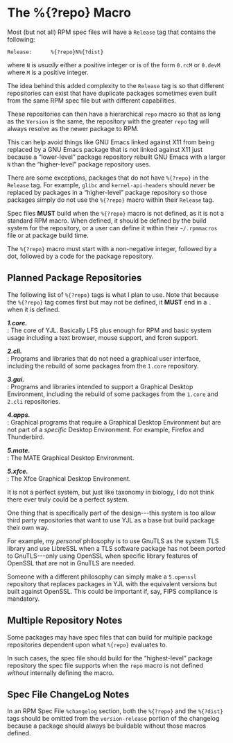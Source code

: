 The %{?repo} Macro
==================

Most (but not all) RPM spec files will have a `Release` tag that contains
the following:

    Release:      %{?repo}N%{?dist}


where `N` is *usually* either a positive integer or is of the form
`0.rcM` or `0.devM` where `M` is a positive integer.

The idea behind this added complexity to the `Release` tag is so that
different repositories can exist that have duplicate packages sometimes
even built from the same RPM spec file but with different capabilities.

These repositories can then have a hierarchical `repo` macro so that as
long as the `Version` is the same, the repository with the greater
`repo` tag will always resolve as the newer package to RPM.

This can help avoid things like GNU Emacs linked against X11 from being
replaced by a GNU Emacs package that is not linked against X11 just
because a “lower-level” package repository rebuilt GNU Emacs with a
larger `N` than the “higher-level” package repository uses.

There are some exceptions, packages that do not have `%{?repo}` in the
`Release` tag. For example, `glibc` and `kernel-api-headers` should
*never* be replaced by packages in a “higher-level” package repository
so those packages simply do not use the `%{?repo}` macro within their
`Release` tag.

Spec files __MUST__ build when the `%{?repo}` macro is not defined, as
it is not a standard RPM macro. When defined, it should be defined by
the build system for the repository, or a user can define it within
their `~/.rpmmacros` file or at package build time.

The `%{?repo}` macro must start with a non-negative integer, followed
by a dot, followed by a code for the package repository.


Planned Package Repositories
----------------------------

The following list of `%{?repo}` tags is what I plan to use. Note that
because the `%{?repo}` tag comes first but may not be defined, it
__MUST__ end in a `.` when it is defined.

___1.core.___  
: The core of YJL. Basically LFS plus enough for RPM and basic system
usage including a text browser, mouse support, and fcron support.

___2.cli.___  
: Programs and libraries that do not need a graphical user interface,
including the rebuild of some packages from the `1.core` repository.

___3.gui.___  
: Programs and libraries intended to support a Graphical Desktop
Environment, including the rebuild of some packages from the `1.core`
and `2.cli` repositories.

___4.apps.___  
: Graphical programs that require a Graphical Desktop Environment but
are not part of a *specific* Desktop Environment. For example, Firefox
and Thunderbird.

___5.mate.___  
: The MATE Graphical Desktop Environment.

___5.xfce.___  
: The Xfce Graphical Desktop Environment.

It is not a perfect system, but just like taxonomy in biology, I do
not think there ever truly could be a perfect system.

One thing that is specifically part of the design---this system is too
allow third party repositories that want to use YJL as a base but build
package their own way.

For example, my *personal* philosophy is to use GnuTLS as the system
TLS library and use LibreSSL when a TLS software package has not been
ported to GnuTLS---only using OpenSSL when specific library features
of OpenSSL that are not in GnuTLS are needed.

Someone with a different philosophy can simply make a `5.openssl`
repository that replaces packages in YJL with the equivalent versions
but built against OpenSSL. This could be important if, say, FIPS
compliance is mandatory.


Multiple Repository Notes
-------------------------

Some packages may have spec files that can build for multiple package
repositories dependent upon what `%{repo}` evaluates to.

In such cases, the spec file should build for the “highest-level”
package repository the spec file supports when the `repo` macro is not
defined *without* internally defining the macro.


Spec File ChangeLog Notes
-------------------------

In an RPM Spec File `%changelog` section, both the `%{?repo}` and the
`%{?dist}` tags should be omitted from the `version-release` portion
of the changelog because a package should always be buildable without
those macros defined.
